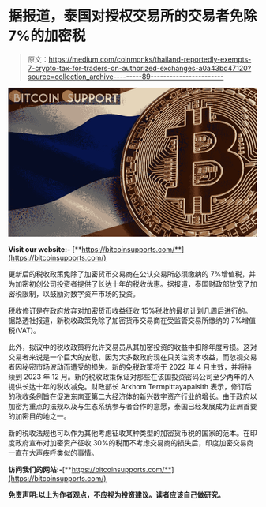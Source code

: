 # 据报道，泰国对授权交易所的交易者免除 7%的加密税

> 原文：<https://medium.com/coinmonks/thailand-reportedly-exempts-7-crypto-tax-for-traders-on-authorized-exchanges-a0a43bd47120?source=collection_archive---------89----------------------->

![](img/7ba206e82af52438095c3ab57d3b802f.png)

**Visit our website:-** [**https://bitcoinsupports.com/**](https://bitcoinsupports.com/)

更新后的税收政策免除了加密货币交易商在公认交易所必须缴纳的 7%增值税，并为加密初创公司投资者提供了长达十年的税收优惠。据报道，泰国财政部放宽了加密税限制，以鼓励对数字资产市场的投资。

税收修订是在政府放弃对加密货币收益征收 15%税收的最初计划几周后进行的。据路透社报道，新税收政策免除了加密货币交易商在受监管交易所缴纳的 7%增值税(VAT)。

此外，拟议中的税收政策将允许交易员从其加密投资的收益中扣除年度亏损。这对交易者来说是一个巨大的安慰，因为大多数政府现在只关注资本收益，而忽视交易者因秘密市场波动而遭受的损失。新的免税政策将于 2022 年 4 月生效，并将持续到 2023 年 12 月。新的税收政策保证对那些在该国投资密码公司至少两年的人提供长达十年的税收减免。财政部长 Arkhom Termpittayapaisith 表示，修订后的税收条例旨在促进东南亚第二大经济体的新兴数字资产行业的增长。由于政府以加密为重点的法规以及与生态系统参与者合作的意愿，泰国已经发展成为亚洲首要的加密目的地之一。

新的税收法规也可以作为其他考虑征收某种类型的加密货币税的国家的范本。在印度政府宣布对加密资产征收 30%的税而不考虑交易商的损失后，印度加密交易商一直在大声疾呼类似的事情。

**访问我们的网站:-**[**https://bitcoinsupports.com/**](https://bitcoinsupports.com/)

**免责声明:以上为作者观点，不应视为投资建议。读者应该自己做研究。**